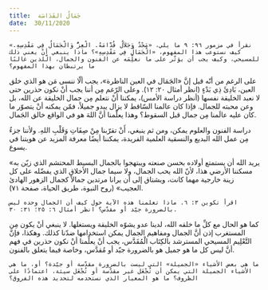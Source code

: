 ```yaml
---
title:  جَمَالُ القَدَاسَة
date:  30/11/2020
---
```


`نقرأ في مزمور ٩٦: ٩ ما يلي، «مَجْدٌ وَجَلاَلٌ قُدَّامَهُ. الْعِزُّ وَالْجَمَالُ فِي مَقْدِسِهِ.» كيف نستوعب هذا المفهوم، «الْجَمَالُ فِي مَقْدِسِهِ»؟ ماذا ينبغي أنْ يعني ذلك للمسيحي، وكيف يجب أن يؤثّر على ما نعلِّمَه عن الفنون والجمال، الَّلذين غالبًا ما يرتبطان بهذا المفهوم؟`

على الرغم من أنّه قيل إنَّ «الجَمَال في العين الناظرة»، يجب ألّا ننسى مَن هو الذي خلق العين، بَادِئَ ذِي بَدْءٍ (انظر أمثال ٢٠: ١٢). وعلى الرّغم مِن أننا يجب أنْ نكون حذرين حتى لا نعبد الخليقة نفسها (أنظر دراسة الأمس)، يمكننا أنْ نتعلم مِن جمال الخليقة عن الله، بل وعن محبته للجمال. فإذا كان عالمنا السّاقط لا يزال يبدو جميلاً، فمّن يمكنه أنْ يتصوّر ما كان عليه عالَمنا مِن جمال قبل السقوط؟ وهذا يعلّمنا أنَّ اللهَ هو في الواقع خالق الجَمال.

دراسة الفنون والعلوم يمكن، ومن ثم ينبغي، أَنْ تقرّبنا مِنْ صِفَاتِ وَقَلْبِ اللهِ. ولأننا جزءٌ مِن عمل الله البديع والنسقية العلمية الفريدة، يمكننا أيضًا معرفة المزيد عن هويتنا في يسوع.

«يريد الله أن يستمتع أولاده بحسن صنعته ويبتهجوا بالجمال البسيط المحتشم الذي زيّن به مسكننا الأرضي هذا، لأنّ الله يحب الجمال، ولا سيما جمال الأخلاق الذي يفضّله على كل زينة خارجية مهما كانت، ويشتاق إلى أن يرانا مرتدين جمالاً كجمال الزهور الهادئ العجيب» (روح النبوة، طريق الحياة، صفحة ٧١).

`اقرأ تكوين ٣: ٦. ماذا تعلمنا هذه الآية حول كيف أن الجمال وحده ليس بالضرورة جيّد أو مقدّس؟ انظر أمثال ٦: ٢٥؛ ٣١: ٣٠.`

كما هو الحال مع كلِّ ما خلقه الله، لدينا عدو يشوّه الخليقة ويستغلها. لا ينبغي أنْ يكون مِن المستغرب إذن أنَّ الجمال ومفاهيم الجمال يمكن استخدامها ضدّنا كذلك. وهكذا، فإنَّ التَّعْلِيم المسيحي المسترشد بالكِتَاب الْمُقَدَّس، يجب أنْ يعلِّمنا أنْ نكون حذرين في فهم أنَّ ليس كل ما هو جميل هو بالضرورة جيّد أو مُقدَّس، وخاصة فيما يتعلق بالفنون.

`ما هي بعض الأشياء «الجميلة» التي ليست بالضرورة مقدّسة أو جيّدة؟ أو، ما هي الأشياء الجميلة التي يمكن أن تُجْعَل غير مقدّسة أو تُجْعَل سيئة، اعتمادًا على الظروف؟ ما هو المعيار الذي نستخدمه لتحديد هذه الفروق؟`